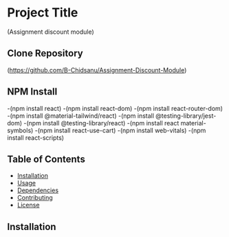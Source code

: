 # Project Title

(Assignment discount module)

## Clone Repository

(https://github.com/B-Chidsanu/Assignment-Discount-Module)

## NPM Install
-(npm install react)
-(npm install react-dom)
-(npm install react-router-dom)
-(npm install @material-tailwind/react)
-(npm install @testing-library/jest-dom)
-(npm install @testing-library/react)
-(npm install react material-symbols)
-(npm install react-use-cart)
-(npm install web-vitals)
-(npm install react-scripts)


## Table of Contents


- [Installation](#installation)
- [Usage](#usage)
- [Dependencies](#dependencies)
- [Contributing](#contributing)
- [License](#license)

## Installation

